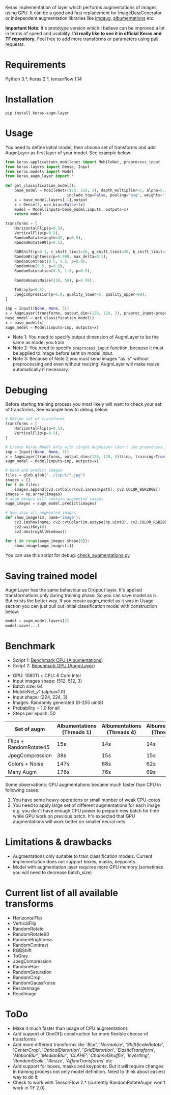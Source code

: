 Keras implementation of layer which performs augmentations of images using GPU. It can be a good and fast replacement for ImageDataGenerator or independent augmentation libraries like [imgaug](https://github.com/aleju/imgaug), [albumentations](https://github.com/albu/albumentations) etc. 

**Important Note**: It's prototype version which I believe can be improved a lot in terms of speed and usability. **I'd really like to see it in official Keras and TF repository.** Feel free to add more transforms or parameters using pull requests.

# Requirements

Python 3.\*, Keras 2.\*, tensorflow 1.14

# Installation

`pip install keras-augm-layer`

# Usage

You need to define initial model, then choose set of transforms and add AugmLayer as first layer of your model. See example below:

```python
from keras.applications.mobilenet import MobileNet, preprocess_input
from keras.layers import Dense, Input
from keras.models import Model
from keras_augm_layer import *
    
def get_classification_model():
    base_model = MobileNet((128, 128, 3), depth_multiplier=1, alpha=0.25,
                           include_top=False, pooling='avg', weights='imagenet')
    x = base_model.layers[-1].output
    x = Dense(1, use_bias=False)(x)
    model = Model(inputs=base_model.inputs, outputs=x)
    return model
    
transforms = [
    HorizontalFlip(p=0.5),
    VerticalFlip(p=0.5),
    RandomRotate(angle=45, p=0.5),
    RandomRotate90(p=0.5),
    
    RGBShift(p=0.1, r_shift_limit=20, g_shift_limit=20, b_shift_limit=20),
    RandomBrightness(p=0.999, max_delta=0.1),
    RandomContrast(0.5, 1.5, p=0.9),
    RandomHue(0.5, p=0.9),
    RandomSaturation(0.5, 1.5, p=0.9),
    
    RandomGaussNoise((10, 50), p=0.99),
    
    ToGray(p=0.5),
    JpegCompression(p=0.9, quality_lower=5, quality_upper=99),
]

inp = Input((None, None, 3))
x = AugmLayer(transforms, output_dim=(128, 128, 3), preproc_input=preprocess_input)(inp)
base_model = get_classification_model()
x = base_model(x)
augm_model = Model(inputs=inp, outputs=x)
```

* Note 1: You need to specify output dimension of AugmLayer to be the same as model you train
* Note 2: You need to specify ```preprocess_input``` function, because it must be applied to image before sent on model input.
* Note 3: Because of Note 2 you must send images "as is" without preprocessing and even without resizing. AugmLayer will make resize automatically if necessary.  

# Debuging

Before starting training process you most likely will want to check your set of transforms. See example how to debug below:
 
```python
# Define set of transforms
transforms = [
    HorizontalFlip(p=0.5),
    VerticalFlip(p=0.5),
]

# Create Keras Model only with single AugmLayer (don't use preprocess_input and specify training=True)
inp = Input((None, None, 3))
x = AugmLayer(transforms, output_dim=(128, 128, 3))(inp, training=True)
augm_model = Model(inputs=inp, outputs=x)

# Read and predict images
files = glob.glob("../input/*.jpg")
images = []
for f in files:
    images.append(cv2.cvtColor(cv2.imread(path), cv2.COLOR_BGR2RGB))
images = np.array(images)
# augm_images will contain augmented images
augm_images = augm_model.predict(images)

# Now show all augmented images
def show_image(im, name='image'):
    cv2.imshow(name, cv2.cvtColor(im.astype(np.uint8), cv2.COLOR_RGB2BGR))
    cv2.waitKey(0)
    cv2.destroyAllWindows()

for i in range(augm_images.shape[0]):
    show_image(augm_images[i])
```

You can use this script for debug: [check_augmentations.py](https://github.com/ZFTurbo/Keras-augmentation-layer/blob/master/check_augmentations.py)

# Saving trained model

AugmLayer has the same behaviour as Dropout layer. It's applied transformations only during training phase. So you can save model as is. 
But exists the better way. If you create augm_model as it was in Usage section you can just pull out initial classification model with 
construction below:
  
```python
model = augm_model.layers[2]
model.save(...)
```

# Benchmark

- Script 1: [Benchmark CPU (Albumentations)](https://github.com/ZFTurbo/Keras-augmentation-layer/blob/master/benchmarks/benchmark_cpu_albumentations.py)
- Script 2: [Benchmark GPU (AugmLayer)](https://github.com/ZFTurbo/Keras-augmentation-layer/blob/master/benchmarks/benchmark_gpu_augm.py)

* GPU: 1080Ti + CPU: 6 Core Intel
* Input images shape: (512, 512, 3)
* Batch size: 64
* MobileNet_v1 (alpha=1.0)
* Input shape: (224, 224, 3)
* Images: Randomly generated (0-255 uint8)
* Probability = 1.0 for all
* Steps per epoch: 50

| Set of augm   | Albumentations (Threads 1) | Albumentations (Threads 4) | Albumentations (Threads 6) | AugmLayer |
|---------------|----------------------------|----------------------------|----------------------------|-----------|
| Flips + RandomRotate45 | 15s | 14s | 14s | 19s |
| JpegCompression | 38s | 15s | 15s | 21s |
| Colors + Noise | 147s | 68s | 62s | 32s |
| Many Augm | 176s | 76s | 69s | 41s |

Some observations: GPU augmentations became much faster than CPU in following cases:
1) You have some heavy operations or small number of weak CPU-cores
2) You need to apply large set of different augmentations for each image
e.g. you don't have enough CPU power to prepare new batch for time while GPU work on previous batch. 
It's expected that GPU augmentations will work better on smaller neural nets.  

# Limitations & drawbacks 

* Augmentations only suitable to train classification models. Current implementation does not support boxes, masks, keypoints.
* Model with augmentation layer requires more GPU memory (sometimes you will need to decrease batch_size)

# Current list of all available transforms

* HorizontalFlip
* VerticalFlip
* RandomRotate
* RandomRotate90
* RandomBrightness
* RandomContrast
* RGBShift
* ToGray
* JpegCompression
* RandomHue
* RandomSaturation
* RandomCrop
* RandomGaussNoise
* ResizeImage
* ReadImage

# ToDo

* Make it much faster than usage of CPU augmentations
* Add support of OneOf() construction for more flexible choose of transforms
* Add more different transforms like '_Blur_', '_Normalize_', '_ShiftScaleRotate_', '_CenterCrop_', '_OpticalDistortion_', 
'_GridDistortion_', '_ElasticTransform_', '_MotionBlur_', '_MedianBlur_', '_CLAHE_', '_ChannelShuffle_', '_InvertImg_', '_RandomScale_', 
'_Resize_', '_AffineTransforms_' etc
* Add support for boxes, masks and keypoints. But it will require changes in training process not only model definition. Need to think about easiest way to do it.
* Check to work with TensorFlow 2.* (currently RandomRotateAugm won't work in TF 2.0) 
